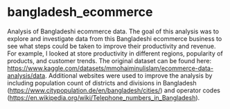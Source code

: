 # bangladesh_ecommerce
Analysis of Bangladeshi ecommerce data. The goal of this analysis was to explore and investigate data from this Bangladeshi ecommerce business to see what steps could be taken to improve their productivity and revenue. For example, I looked at store productivity in different regions, popularity of products, and customer trends. The original dataset can be found here: https://www.kaggle.com/datasets/mmohaiminulislam/ecommerce-data-analysis/data.
Additional websites were used to improve the analysis by including population count of districts and divisions in Bangladesh (https://www.citypopulation.de/en/bangladesh/cities/) and operator codes (https://en.wikipedia.org/wiki/Telephone_numbers_in_Bangladesh).
